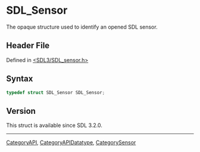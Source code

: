 # SDL_Sensor

The opaque structure used to identify an opened SDL sensor.

## Header File

Defined in [<SDL3/SDL_sensor.h>](https://github.com/libsdl-org/SDL/blob/main/include/SDL3/SDL_sensor.h)

## Syntax

```c
typedef struct SDL_Sensor SDL_Sensor;
```

## Version

This struct is available since SDL 3.2.0.

----
[CategoryAPI](CategoryAPI), [CategoryAPIDatatype](CategoryAPIDatatype), [CategorySensor](CategorySensor)

